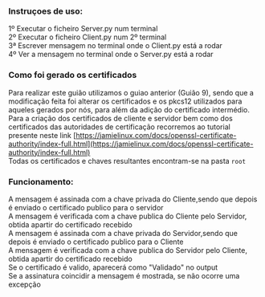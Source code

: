 ### Instruçoes de uso: <br/>
1º Executar o ficheiro Server.py num terminal <br/>
2º Executar o ficheiro Client.py num 2º terminal<br/>
3ª Escrever mensagem no terminal onde o Client.py está a rodar<br/>
4º Ver a mensagem no terminal onde o Server.py está a rodar<br/>

### Como foi gerado os certificados <br/>
Para realizar este guião utilizamos o guiao anterior (Guião 9), sendo que a modificação feita foi alterar os certificados e os pkcs12 utilizados para aqueles gerados por nós, para além da adição do certificado intermédio.<br/>
Para a criação dos certificados de cliente e servidor bem como dos certificados das autoridades de certificação recorremos ao tutorial presente neste link [https://jamielinux.com/docs/openssl-certificate-authority/index-full.html](https://jamielinux.com/docs/openssl-certificate-authority/index-full.html) <br/>
Todas os certificados e chaves resultantes encontram-se na pasta ```root```


### Funcionamento: <br/>

A mensagem é assinada com a chave privada do Cliente,sendo que depois é enviado o certificado publico para o servidor  <br/>
A mensagem é verificada com a chave publica do Cliente pelo Servidor, obtida apartir do certificado recebido <br/>
A mensagem é assinada com a chave privada do Servidor,sendo que depois é enviado o certificado publico para o Cliente<br/>
A mensagem é verificada com a chave publica do Servidor pelo Cliente, obtida apartir do certificado recebido  <br/>
Se o certificado é valido, aparecerá como "Validado" no output<br/>
Se a assinatura coincidir a mensagem é mostrada, se não ocorre uma excepção <br/>
<br/> 
<br/>
<br/>




